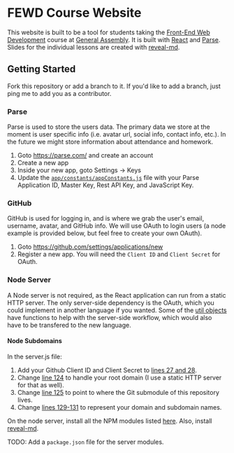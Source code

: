 # FEWD Course Website

This website is built to be a tool for students taking the [Front-End Web Development](https://generalassemb.ly/education/front-end-web-development) course at [General Assembly](https://generalassemb.ly). It is built with [React](https://facebook.github.io/react/) and [Parse](https://parse.com/). Slides for the individual lessons are created with [reveal-md](https://github.com/webpro/reveal-md).

## Getting Started

Fork this repository or add a branch to it. If you'd like to add a branch, just ping me to add you as a contributor.

### Parse

Parse is used to store the users data. The primary data we store at the moment is user specific info (i.e. avatar url, social info, contact info, etc.). In the future we might store information about attendance and homework.

1. Goto https://parse.com/ and create an account
2. Create a new app
3. Inside your new app, goto Settings -> Keys
4. Update the [`app/constants/appConstants.js`](https://github.com/evblurbs/ga-fewd/blob/master/app/constants/appConstants.js) file with your Parse Application ID, Master Key, Rest API Key, and JavaScript Key.


### GitHub

GitHub is used for logging in, and is where we grab the user's email, username, avatar, and GitHub info. We will use OAuth to login users (a node example is provided below, but feel free to create your own OAuth).

1. Goto https://github.com/settings/applications/new
2. Register a new app. You will need the `Client ID` and `Client Secret` for OAuth.

### Node Server

A Node server is not required, as the React application can run from a static HTTP server. The only server-side dependency is the OAuth, which you could implement in another language if you wanted. Some of the [util objects](https://github.com/evblurbs/ga-fewd/tree/master/app/utils) have functions to help with the server-side workflow, which would also have to be transfered to the new language.

#### Node Subdomains

In the server.js file:

1. Add your Github Client ID and Client Secret to [lines 27 and 28](https://github.com/evblurbs/ga-fewd/blob/master/server.js#L27-L28).
2. Change [line 124](https://github.com/evblurbs/ga-fewd/blob/master/server.js#L124) to handle your root domain (I use a static HTTP server for that as well).
3. Change [line 125](https://github.com/evblurbs/ga-fewd/blob/master/server.js#L125) to point to where the Git submodule of this repository lives.
4. Change [lines 129-131](https://github.com/evblurbs/ga-fewd/blob/master/server.js#L129-L131) to represent your domain and subdomain names.

On the node server, install all the NPM modules listed [here](https://github.com/evblurbs/ga-fewd/blob/master/server.js#L8-L23). Also, install [reveal-md](https://github.com/webpro/reveal-md).

TODO: Add a `package.json` file for the server modules.
